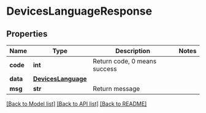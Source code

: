 # DevicesLanguageResponse

## Properties
Name | Type | Description | Notes
------------ | ------------- | ------------- | -------------
**code** | **int** | Return code, 0 means success | 
**data** | [**DevicesLanguage**](DevicesLanguage.md) |  | 
**msg** | **str** | Return message | 

[[Back to Model list]](../README.md#documentation-for-models) [[Back to API list]](../README.md#documentation-for-api-endpoints) [[Back to README]](../README.md)



